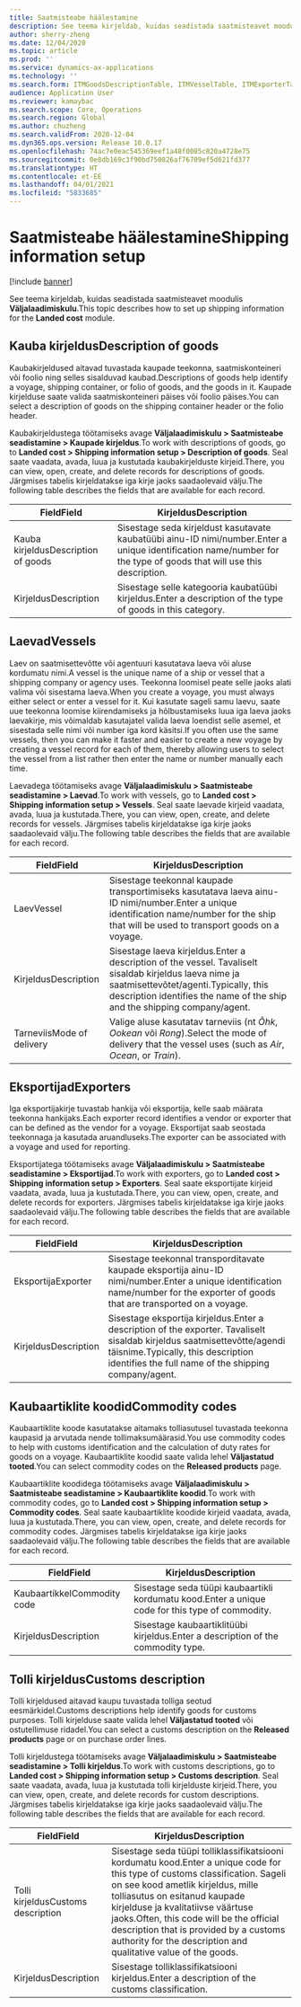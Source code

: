 ```yaml
---
title: Saatmisteabe häälestamine
description: See teema kirjeldab, kuidas seadistada saatmisteavet moodulis Väljalaadimiskulu.
author: sherry-zheng
ms.date: 12/04/2020
ms.topic: article
ms.prod: ''
ms.service: dynamics-ax-applications
ms.technology: ''
ms.search.form: ITMGoodsDescriptionTable, ITMVesselTable, ITMExporterTable, ITMCommodityCodeTable, ITMCustomsDescription
audience: Application User
ms.reviewer: kamaybac
ms.search.scope: Core, Operations
ms.search.region: Global
ms.author: chuzheng
ms.search.validFrom: 2020-12-04
ms.dyn365.ops.version: Release 10.0.17
ms.openlocfilehash: 74ac7e0eac545369eef1a48f0085c820a4728e75
ms.sourcegitcommit: 0e8db169c3f90bd750826af76709ef5d621fd377
ms.translationtype: HT
ms.contentlocale: et-EE
ms.lasthandoff: 04/01/2021
ms.locfileid: "5833685"
---
```

# <a name="shipping-information-setup"></a><span data-ttu-id="c263d-103">Saatmisteabe häälestamine</span><span class="sxs-lookup"><span data-stu-id="c263d-103">Shipping information setup</span></span>

[!include [banner](../../includes/banner.md)]

<span data-ttu-id="c263d-104">See teema kirjeldab, kuidas seadistada saatmisteavet moodulis **Väljalaadimiskulu**.</span><span class="sxs-lookup"><span data-stu-id="c263d-104">This topic describes how to set up shipping information for the **Landed cost** module.</span></span>

## <a name="description-of-goods"></a><a name="description-of-goods"></a><span data-ttu-id="c263d-105">Kauba kirjeldus</span><span class="sxs-lookup"><span data-stu-id="c263d-105">Description of goods</span></span>

<span data-ttu-id="c263d-106">Kaubakirjeldused aitavad tuvastada kaupade teekonna, saatmiskonteineri või foolio ning selles sisalduvad kaubad.</span><span class="sxs-lookup"><span data-stu-id="c263d-106">Descriptions of goods help identify a voyage, shipping container, or folio of goods, and the goods in it.</span></span> <span data-ttu-id="c263d-107">Kaupade kirjelduse saate valida saatmiskonteineri päises või foolio päises.</span><span class="sxs-lookup"><span data-stu-id="c263d-107">You can select a description of goods on the shipping container header or the folio header.</span></span>

<span data-ttu-id="c263d-108">Kaubakirjeldustega töötamiseks avage **Väljalaadimiskulu \> Saatmisteabe seadistamine \> Kaupade kirjeldus**.</span><span class="sxs-lookup"><span data-stu-id="c263d-108">To work with descriptions of goods, go to **Landed cost \> Shipping information setup \> Description of goods**.</span></span> <span data-ttu-id="c263d-109">Seal saate vaadata, avada, luua ja kustutada kaubakirjelduste kirjeid.</span><span class="sxs-lookup"><span data-stu-id="c263d-109">There, you can view, open, create, and delete records for descriptions of goods.</span></span> <span data-ttu-id="c263d-110">Järgmises tabelis kirjeldatakse iga kirje jaoks saadaolevaid välju.</span><span class="sxs-lookup"><span data-stu-id="c263d-110">The following table describes the fields that are available for each record.</span></span>

| <span data-ttu-id="c263d-111">Field</span><span class="sxs-lookup"><span data-stu-id="c263d-111">Field</span></span> | <span data-ttu-id="c263d-112">Kirjeldus</span><span class="sxs-lookup"><span data-stu-id="c263d-112">Description</span></span> |
|---|---|
| <span data-ttu-id="c263d-113">Kauba kirjeldus</span><span class="sxs-lookup"><span data-stu-id="c263d-113">Description of goods</span></span> | <span data-ttu-id="c263d-114">Sisestage seda kirjeldust kasutavate kaubatüübi ainu-ID nimi/number.</span><span class="sxs-lookup"><span data-stu-id="c263d-114">Enter a unique identification name/number for the type of goods that will use this description.</span></span> |
| <span data-ttu-id="c263d-115">Kirjeldus</span><span class="sxs-lookup"><span data-stu-id="c263d-115">Description</span></span> | <span data-ttu-id="c263d-116">Sisestage selle kategooria kaubatüübi kirjeldus.</span><span class="sxs-lookup"><span data-stu-id="c263d-116">Enter a description of the type of goods in this category.</span></span> |

## <a name="vessels"></a><a name="vessels"></a><span data-ttu-id="c263d-117">Laevad</span><span class="sxs-lookup"><span data-stu-id="c263d-117">Vessels</span></span>

<span data-ttu-id="c263d-118">Laev on saatmisettevõtte või agentuuri kasutatava laeva või aluse kordumatu nimi.</span><span class="sxs-lookup"><span data-stu-id="c263d-118">A vessel is the unique name of a ship or vessel that a shipping company or agency uses.</span></span> <span data-ttu-id="c263d-119">Teekonna loomisel peate selle jaoks alati valima või sisestama laeva.</span><span class="sxs-lookup"><span data-stu-id="c263d-119">When you create a voyage, you must always either select or enter a vessel for it.</span></span> <span data-ttu-id="c263d-120">Kui kasutate sageli samu laevu, saate uue teekonna loomise kiirendamiseks ja hõlbustamiseks luua iga laeva jaoks laevakirje, mis võimaldab kasutajatel valida laeva loendist selle asemel, et sisestada selle nimi või number iga kord käsitsi.</span><span class="sxs-lookup"><span data-stu-id="c263d-120">If you often use the same vessels, then you can make it faster and easier to create a new voyage by creating a vessel record for each of them, thereby allowing users to select the vessel from a list rather then enter the name or number manually each time.</span></span>

<span data-ttu-id="c263d-121">Laevadega töötamiseks avage **Väljalaadimiskulu \> Saatmisteabe seadistamine \> Laevad**.</span><span class="sxs-lookup"><span data-stu-id="c263d-121">To work with vessels, go to **Landed cost \> Shipping information setup \> Vessels**.</span></span> <span data-ttu-id="c263d-122">Seal saate laevade kirjeid vaadata, avada, luua ja kustutada.</span><span class="sxs-lookup"><span data-stu-id="c263d-122">There, you can view, open, create, and delete records for vessels.</span></span> <span data-ttu-id="c263d-123">Järgmises tabelis kirjeldatakse iga kirje jaoks saadaolevaid välju.</span><span class="sxs-lookup"><span data-stu-id="c263d-123">The following table describes the fields that are available for each record.</span></span>

| <span data-ttu-id="c263d-124">Field</span><span class="sxs-lookup"><span data-stu-id="c263d-124">Field</span></span> | <span data-ttu-id="c263d-125">Kirjeldus</span><span class="sxs-lookup"><span data-stu-id="c263d-125">Description</span></span> |
|---|---|
| <span data-ttu-id="c263d-126">Laev</span><span class="sxs-lookup"><span data-stu-id="c263d-126">Vessel</span></span> | <span data-ttu-id="c263d-127">Sisestage teekonnal kaupade transportimiseks kasutatava laeva ainu-ID nimi/number.</span><span class="sxs-lookup"><span data-stu-id="c263d-127">Enter a unique identification name/number for the ship that will be used to transport goods on a voyage.</span></span> |
| <span data-ttu-id="c263d-128">Kirjeldus</span><span class="sxs-lookup"><span data-stu-id="c263d-128">Description</span></span> | <span data-ttu-id="c263d-129">Sisestage laeva kirjeldus.</span><span class="sxs-lookup"><span data-stu-id="c263d-129">Enter a description of the vessel.</span></span> <span data-ttu-id="c263d-130">Tavaliselt sisaldab kirjeldus laeva nime ja saatmisettevõtet/agenti.</span><span class="sxs-lookup"><span data-stu-id="c263d-130">Typically, this description identifies the name of the ship and the shipping company/agent.</span></span> |
| <span data-ttu-id="c263d-131">Tarneviis</span><span class="sxs-lookup"><span data-stu-id="c263d-131">Mode of delivery</span></span> | <span data-ttu-id="c263d-132">Valige aluse kasutatav tarneviis (nt _Õhk_, _Ookean_ või _Rong_).</span><span class="sxs-lookup"><span data-stu-id="c263d-132">Select the mode of delivery that the vessel uses (such as _Air_, _Ocean_, or _Train_).</span></span> |

## <a name="exporters"></a><span data-ttu-id="c263d-133">Eksportijad</span><span class="sxs-lookup"><span data-stu-id="c263d-133">Exporters</span></span>

<span data-ttu-id="c263d-134">Iga eksportijakirje tuvastab hankija või eksportija, kelle saab määrata teekonna hankijaks.</span><span class="sxs-lookup"><span data-stu-id="c263d-134">Each exporter record identifies a vendor or exporter that can be defined as the vendor for a voyage.</span></span> <span data-ttu-id="c263d-135">Eksportijat saab seostada teekonnaga ja kasutada aruandluseks.</span><span class="sxs-lookup"><span data-stu-id="c263d-135">The exporter can be associated with a voyage and used for reporting.</span></span>

<span data-ttu-id="c263d-136">Eksportijatega töötamiseks avage **Väljalaadimiskulu \> Saatmisteabe seadistamine \> Eksportijad**.</span><span class="sxs-lookup"><span data-stu-id="c263d-136">To work with exporters, go to **Landed cost \> Shipping information setup \> Exporters**.</span></span> <span data-ttu-id="c263d-137">Seal saate eksportijate kirjeid vaadata, avada, luua ja kustutada.</span><span class="sxs-lookup"><span data-stu-id="c263d-137">There, you can view, open, create, and delete records for exporters.</span></span> <span data-ttu-id="c263d-138">Järgmises tabelis kirjeldatakse iga kirje jaoks saadaolevaid välju.</span><span class="sxs-lookup"><span data-stu-id="c263d-138">The following table describes the fields that are available for each record.</span></span>

| <span data-ttu-id="c263d-139">Field</span><span class="sxs-lookup"><span data-stu-id="c263d-139">Field</span></span> | <span data-ttu-id="c263d-140">Kirjeldus</span><span class="sxs-lookup"><span data-stu-id="c263d-140">Description</span></span> |
|---|---|
| <span data-ttu-id="c263d-141">Eksportija</span><span class="sxs-lookup"><span data-stu-id="c263d-141">Exporter</span></span> | <span data-ttu-id="c263d-142">Sisestage teekonnal transporditavate kaupade eksportija ainu-ID nimi/number.</span><span class="sxs-lookup"><span data-stu-id="c263d-142">Enter a unique identification name/number for the exporter of goods that are transported on a voyage.</span></span> |
| <span data-ttu-id="c263d-143">Kirjeldus</span><span class="sxs-lookup"><span data-stu-id="c263d-143">Description</span></span> | <span data-ttu-id="c263d-144">Sisestage eksportija kirjeldus.</span><span class="sxs-lookup"><span data-stu-id="c263d-144">Enter a description of the exporter.</span></span> <span data-ttu-id="c263d-145">Tavaliselt sisaldab kirjeldus saatmisettevõtte/agendi täisnime.</span><span class="sxs-lookup"><span data-stu-id="c263d-145">Typically, this description identifies the full name of the shipping company/agent.</span></span> |

## <a name="commodity-codes"></a><span data-ttu-id="c263d-146">Kaubaartiklite koodid</span><span class="sxs-lookup"><span data-stu-id="c263d-146">Commodity codes</span></span>

<span data-ttu-id="c263d-147">Kaubaartiklite koode kasutatakse aitamaks tolliasutusel tuvastada teekonna kaupasid ja arvutada nende tollimaksumäärasid.</span><span class="sxs-lookup"><span data-stu-id="c263d-147">You use commodity codes to help with customs identification and the calculation of duty rates for goods on a voyage.</span></span> <span data-ttu-id="c263d-148">Kaubaartiklite koodid saate valida lehel **Väljastatud tooted**.</span><span class="sxs-lookup"><span data-stu-id="c263d-148">You can select commodity codes on the **Released products** page.</span></span>

<span data-ttu-id="c263d-149">Kaubaartiklite koodidega töötamiseks avage **Väljalaadimiskulu \> Saatmisteabe seadistamine \> Kaubaartiklite koodid**.</span><span class="sxs-lookup"><span data-stu-id="c263d-149">To work with commodity codes, go to **Landed cost \> Shipping information setup \> Commodity codes**.</span></span> <span data-ttu-id="c263d-150">Seal saate kaubaartiklite koodide kirjeid vaadata, avada, luua ja kustutada.</span><span class="sxs-lookup"><span data-stu-id="c263d-150">There, you can view, open, create, and delete records for commodity codes.</span></span> <span data-ttu-id="c263d-151">Järgmises tabelis kirjeldatakse iga kirje jaoks saadaolevaid välju.</span><span class="sxs-lookup"><span data-stu-id="c263d-151">The following table describes the fields that are available for each record.</span></span>

| <span data-ttu-id="c263d-152">Field</span><span class="sxs-lookup"><span data-stu-id="c263d-152">Field</span></span> | <span data-ttu-id="c263d-153">Kirjeldus</span><span class="sxs-lookup"><span data-stu-id="c263d-153">Description</span></span> |
|---|---|
| <span data-ttu-id="c263d-154">Kaubaartikkel</span><span class="sxs-lookup"><span data-stu-id="c263d-154">Commodity code</span></span> | <span data-ttu-id="c263d-155">Sisestage seda tüüpi kaubaartikli kordumatu kood.</span><span class="sxs-lookup"><span data-stu-id="c263d-155">Enter a unique code for this type of commodity.</span></span> |
| <span data-ttu-id="c263d-156">Kirjeldus</span><span class="sxs-lookup"><span data-stu-id="c263d-156">Description</span></span> | <span data-ttu-id="c263d-157">Sisestage kaubaartiklitüübi kirjeldus.</span><span class="sxs-lookup"><span data-stu-id="c263d-157">Enter a description of the commodity type.</span></span> |

## <a name="customs-description"></a><span data-ttu-id="c263d-158">Tolli kirjeldus</span><span class="sxs-lookup"><span data-stu-id="c263d-158">Customs description</span></span>

<span data-ttu-id="c263d-159">Tolli kirjeldused aitavad kaupu tuvastada tolliga seotud eesmärkidel.</span><span class="sxs-lookup"><span data-stu-id="c263d-159">Customs descriptions help identify goods for customs purposes.</span></span> <span data-ttu-id="c263d-160">Tolli kirjelduse saate valida lehel **Väljastatud tooted** või ostutellimuse ridadel.</span><span class="sxs-lookup"><span data-stu-id="c263d-160">You can select a customs description on the **Released products** page or on purchase order lines.</span></span>

<span data-ttu-id="c263d-161">Tolli kirjeldustega töötamiseks avage **Väljalaadimiskulu \> Saatmisteabe seadistamine \> Tolli kirjeldus**.</span><span class="sxs-lookup"><span data-stu-id="c263d-161">To work with customs descriptions, go to **Landed cost \> Shipping information setup \> Customs description**.</span></span> <span data-ttu-id="c263d-162">Seal saate vaadata, avada, luua ja kustutada tolli kirjelduste kirjeid.</span><span class="sxs-lookup"><span data-stu-id="c263d-162">There, you can view, open, create, and delete records for custom descriptions.</span></span> <span data-ttu-id="c263d-163">Järgmises tabelis kirjeldatakse iga kirje jaoks saadaolevaid välju.</span><span class="sxs-lookup"><span data-stu-id="c263d-163">The following table describes the fields that are available for each record.</span></span>

| <span data-ttu-id="c263d-164">Field</span><span class="sxs-lookup"><span data-stu-id="c263d-164">Field</span></span> | <span data-ttu-id="c263d-165">Kirjeldus</span><span class="sxs-lookup"><span data-stu-id="c263d-165">Description</span></span> |
|---|---|
| <span data-ttu-id="c263d-166">Tolli kirjeldus</span><span class="sxs-lookup"><span data-stu-id="c263d-166">Customs description</span></span> | <span data-ttu-id="c263d-167">Sisestage seda tüüpi tolliklassifikatsiooni kordumatu kood.</span><span class="sxs-lookup"><span data-stu-id="c263d-167">Enter a unique code for this type of customs classification.</span></span> <span data-ttu-id="c263d-168">Sageli on see kood ametlik kirjeldus, mille tolliasutus on esitanud kaupade kirjelduse ja kvalitatiivse väärtuse jaoks.</span><span class="sxs-lookup"><span data-stu-id="c263d-168">Often, this code will be the official description that is provided by a customs authority for the description and qualitative value of the goods.</span></span> |
| <span data-ttu-id="c263d-169">Kirjeldus</span><span class="sxs-lookup"><span data-stu-id="c263d-169">Description</span></span> | <span data-ttu-id="c263d-170">Sisestage tolliklassifikatsiooni kirjeldus.</span><span class="sxs-lookup"><span data-stu-id="c263d-170">Enter a description of the customs classification.</span></span> |

